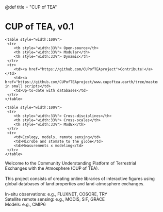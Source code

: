 @def title = "CUP of TEA"

# CUP of TEA, v0.1

~~~
<table style="width:100%">
 <tr>
    <th style="width:33%"> Open-source</th>
    <th style="width:33%"> Modular</th>
    <th style="width:33%"> Dynamic</th>
 </tr>
 <tr>
    <td><a href="https://github.com/CUPofTEAproject">Contribute!</a></td>
    <td><a href="https://github.com/CUPofTEAproject/www.cupoftea.earth/tree/master/functions">Structured in small scripts</td>
    <td>Up-to-date with databases</td>
 </tr>
</table>

<table style="width:100%">
 <tr>
    <th style="width:33%"> Cross-disciplines</th>
    <th style="width:33%"> Cross-scales</th>
    <th style="width:33%"> ModEx</th>
 </tr>
 <tr>
    <td>Ecology, models, remote sensing</td>
    <td>Microbe and stomate to the globe</td>
    <td>Measurements x modeling</td>
 </tr>
</table>
~~~

Welcome to the Community Understanding Platform of Terrestrial Exchanges with the Atmosphere (CUP of TEA). \
\
This project consists of creating online libraries of interactive figures using global databases of land properties and land-atmosphere exchanges. \
\
In-situ observations: e.g., FLUXNET, COSORE, TRY \
Satellite remote sensing: e.g., MODIS, SIF, GRACE \
Models: e.g., CMIP6 

